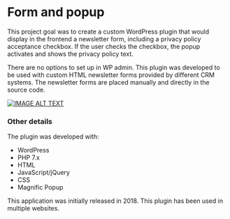 # Form and popup

This project goal was to create a custom WordPress plugin that would display in the frontend a newsletter form, including a privacy policy acceptance checkbox. If the user checks the checkbox, the popup activates and shows the privacy policy text.

There are no options to set up in WP admin. This plugin was developed to be used with custom HTML newsletter forms provided by different CRM systems. The newsletter forms are placed manually and directly in the source code.

[![IMAGE ALT TEXT](https://vl-portfolio-images.s3.us-west-2.amazonaws.com/popup-and-form-play.jpg)](http://www.youtube.com/watch?v=QhfpQgbYLow "Form and popup")


### Other details

The plugin was developed with:
<ul>
<li>WordPress</li>
<li>PHP 7.x</li>
<li>HTML</li>
<li>JavaScript/jQuery</li>
<li>CSS</li>
<li>Magnific Popup</li>
</ul>

This application was initially released in 2018. This plugin has been used in multiple websites.
